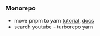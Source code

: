 ### Monorepo

- move pnpm to yarn [tutorial](https://blog.logrocket.com/build-monorepo-next-js/), [docs](https://turbo.build/repo/docs/getting-started/existing-monorepo)
- search youtube - turborepo yarn


